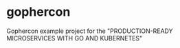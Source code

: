 # gophercon
Gophercon example project for the "PRODUCTION-READY MICROSERVICES WITH GO AND KUBERNETES"
